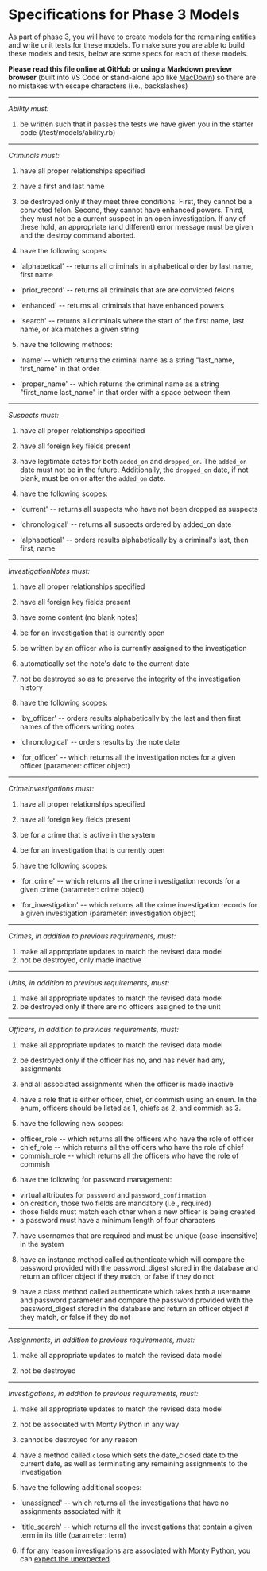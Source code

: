 # Specifications for Phase 3 Models

  

As part of phase 3, you will have to create models for the remaining entities and write unit tests for these models. To make sure you are able to build these models and tests, below are some specs for each of these models.

  

**Please read this file online at GitHub or using a Markdown preview browser** (built into VS Code or stand-alone app like [MacDown](https://macdown.uranusjr.com/)) so there are no mistakes with escape characters (i.e., backslashes)

  

---

  

_Ability must:_

  

1. be written such that it passes the tests we have given you in the starter code (/test/models/ability.rb)

  

---

  
_Criminals must:_


1. have all proper relationships specified

2. have a first and last name

3. be destroyed only if they meet three conditions. First, they cannot be a convicted felon. Second, they cannot have enhanced powers. Third, they must not be a current suspect in an open investigation. If any of these hold, an appropriate (and different) error message must be given and the destroy command aborted.

4. have the following scopes:

- 'alphabetical' -- returns all criminals in alphabetical order by last name, first name

- 'prior_record' -- returns all criminals that are are convicted felons

- 'enhanced' -- returns all criminals that have enhanced powers

- 'search' -- returns all criminals where the start of the first name, last name, or aka matches a given string

5. have the following methods:

- 'name' -- which returns the criminal name as a string "last_name, first_name" in that order

- 'proper_name' -- which returns the criminal name as a string "first_name last_name" in that order with a space between them

  

---

  

_Suspects must:_

  

1. have all proper relationships specified

2. have all foreign key fields present

3. have legitimate dates for both `added_on` and `dropped_on`. The `added_on` date must not be in the future. Additionally, the `dropped_on` date, if not blank, must be on or after the `added_on` date.

4. have the following scopes:

- 'current' -- returns all suspects who have not been dropped as suspects

- 'chronological' -- returns all suspects ordered by added_on date

- 'alphabetical' -- orders results alphabetically by a criminal's last, then first, name

  

---

  

_InvestigationNotes must:_

  

1. have all proper relationships specified

2. have all foreign key fields present

3. have some content (no blank notes)

4. be for an investigation that is currently open

5. be written by an officer who is currently assigned to the investigation

6. automatically set the note's date to the current date

7. not be destroyed so as to preserve the integrity of the investigation history

8. have the following scopes:

- 'by_officer' -- orders results alphabetically by the last and then first names of the officers writing notes

- 'chronological' -- orders results by the note date

- 'for_officer' -- which returns all the investigation notes for a given officer (parameter: officer object)

  

---

  

_CrimeInvestigations must:_

  

1. have all proper relationships specified

2. have all foreign key fields present

3. be for a crime that is active in the system

4. be for an investigation that is currently open

5. have the following scopes:

- 'for_crime' -- which returns all the crime investigation records for a given crime (parameter: crime object)

- 'for_investigation' -- which returns all the crime investigation records for a given investigation (parameter: investigation object)

  

---

  

_Crimes, in addition to previous requirements, must:_

1. make all appropriate updates to match the revised data model
2. not be destroyed, only made inactive

---

  

_Units, in addition to previous requirements, must:_

1. make all appropriate updates to match the revised data model
2. be destroyed only if there are no officers assigned to the unit

---

_Officers, in addition to previous requirements, must:_

  

1. make all appropriate updates to match the revised data model

2. be destroyed only if the officer has no, and has never had any, assignments

3. end all associated assignments when the officer is made inactive

4. have a role that is either officer, chief, or commish using an enum. In the enum, officers should be listed as 1, chiefs as 2, and commish as 3.

5. have the following new scopes:

- officer_role -- which returns all the officers who have the role of officer
- chief_role -- which returns all the officers who have the role of chief
- commish_role -- which returns all the officers who have the role of commish

6. have the following for password management:

- virtual attributes for `password` and `password_confirmation`
- on creation, those two fields are mandatory (i.e., required)
- those fields must match each other when a new officer is being created
- a password must have a minimum length of four characters

7. have usernames that are required and must be unique (case-insensitive) in the system

8. have an instance method called authenticate which will compare the password provided with the password_digest stored in the database and return an officer object if they match, or false if they do not

9. have a class method called authenticate which takes both a username and password parameter and compare the password provided with the password_digest stored in the database and return an officer object if they match, or false if they do not

  

---

  

_Assignments, in addition to previous requirements, must:_

  

1. make all appropriate updates to match the revised data model

2. not be destroyed

  

---

  

_Investigations, in addition to previous requirements, must:_

  

1. make all appropriate updates to match the revised data model

2. not be associated with Monty Python in any way

3. cannot be destroyed for any reason

4. have a method called `close` which sets the date_closed date to the current date, as well as terminating any remaining assignments to the investigation

5. have the following additional scopes:

- 'unassigned' -- which returns all the investigations that have no assignments associated with it

- 'title_search' -- which returns all the investigations that contain a given term in its title (parameter: term)

6. if for any reason investigations are associated with Monty Python, you can [expect the unexpected](https://www.youtube.com/watch?v=Cj8n4MfhjUc).